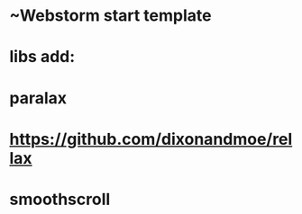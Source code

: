 # ~Webstorm start template

# libs add:
# paralax
# https://github.com/dixonandmoe/rellax
# smoothscroll
